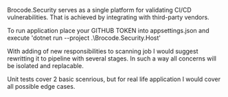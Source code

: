 Brocode.Security serves as a single platform for validating CI/CD vulnerabilities. That is achieved by integrating with third-party vendors.

To run application place your GITHUB TOKEN into appsettings.json and execute 'dotnet run --project .\Brocode.Security.Host\'

With adding of new responsibilities to scanning job I would suggest rewritting it to pipeline with several stages. In such a way all concerns will be isolated and replacable. 

Unit tests cover 2 basic scenrious, but for real life application I would cover all possible edge cases.